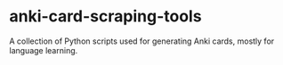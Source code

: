 # anki-card-scraping-tools
A collection of Python scripts used for generating Anki cards, mostly for language learning.
